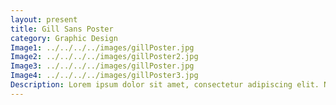 ```yaml
---
layout: present
title: Gill Sans Poster
category: Graphic Design
Image1: ../../../../images/gillPoster.jpg
Image2: ../../../../images/gillPoster2.jpg
Image3: ../../../../images/gillPoster.jpg
Image4: ../../../../images/gillPoster3.jpg
Description: Lorem ipsum dolor sit amet, consectetur adipiscing elit. Nullam nec enim convallis, iaculis nunc quis, tristique sapien. Proin ut arcu quis massa suscipit dictum. Proin accumsan orci ut posuere pharetra. Etiam et lectus in mi vulputate sollicitudin nec eget augue. Ut accumsan, orci ac laoreet fermentum, dui nibh consectetur orci, nec finibus leo arcu nec risus. Donec facilisis eros sed auctor ultricies. Nam sagittis elementum mi, quis efficitur lorem volutpat quis. Morbi sagittis bibendum velit, id aliquam magna. Sed luctus id elit non elementum. Etiam posuere fringilla ligula, eu tincidunt lectus commodo in. Nunc id volutpat nibh. Quisque at risus id odio venenatis sodales nec nec felis. Vivamus ut aliquet massa. Sed id tempor lacus, non sollicitudin ligula. Duis consequat efficitur egestas. Morbi arcu urna, iaculis vel eros a, molestie sodales ex.
---
```

